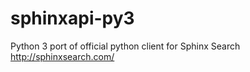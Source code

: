 sphinxapi-py3
=============

Python 3 port of official python client for Sphinx Search http://sphinxsearch.com/
